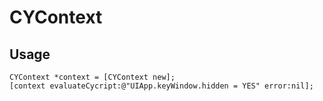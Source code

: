 # CYContext

## Usage

``` objc
CYContext *context = [CYContext new];
[context evaluateCycript:@"UIApp.keyWindow.hidden = YES" error:nil];
```
